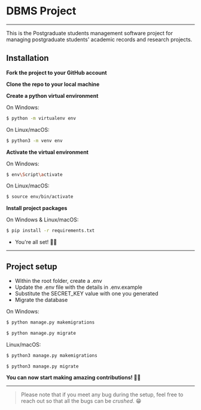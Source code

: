 # DBMS Project

---

This is the Postgraduate students management software project for managing postgraduate students' academic records and research projects.

## Installation

**Fork the project to your GitHub account**

**Clone the repo to your local machine**

**Create a python virtual environment**

On Windows:
```sh
$ python -m virtualenv env
```
On Linux/macOS:
```sh
$ python3 -m venv env
```

**Activate the virtual environment**

On Windows:
```sh
$ env\Script\activate
```
On Linux/macOS:
```sh
$ source env/bin/activate
```
**Install project packages**

On Windows & Linux/macOS:
```sh
$ pip install -r requirements.txt
```
- You're all set! 🕺🏽

---

## Project setup

- Within the root folder, create a .env
- Update the .env file with the details in .env.example
- Substitute the SECRET_KEY value with one you generated
- Migrate the database

On Windows:
```sh
$ python manage.py makemigrations
```
```sh
$ python manage.py migrate
```
Linux/macOS:
```sh
$ python3 manage.py makemigrations
```
```sh
$ python3 manage.py migrate
```

**You can now start making amazing contributions! 👍🏾**

---

> Please note that if you meet any bug during the setup, feel free to reach out so that all the bugs can be _crushed_. 😁